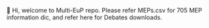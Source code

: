 👋 Hi, welcome to Multi-EuP repo.
Please refer MEPs.csv for 705 MEP information dic, and refer here for Debates downloads.

